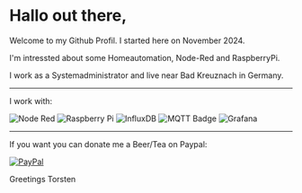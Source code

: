 Hallo out there,
================

Welcome to my Github Profil. I started here on November 2024.

I'm intressted about some Homeautomation, Node-Red and RaspberryPi.

I work as a Systemadministrator and live near Bad Kreuznach in Germany.

-----------------------------------------------------------

I work with:

![Node Red](https://img.shields.io/badge/Node--Red-8F0000?style=for-the-badge&logo=nodered&logoColor=white)  ![Raspberry Pi](https://img.shields.io/badge/Raspberry%20Pi-A22846?style=for-the-badge&logo=Raspberry%20Pi&logoColor=white)  ![InfluxDB](https://img.shields.io/badge/InfluxDB-22ADF6?style=for-the-badge&logo=InfluxDB&logoColor=white)  ![MQTT Badge](https://img.shields.io/badge/MQTT-606?logo=mqtt&logoColor=fff&style=for-the-badge) ![Grafana](https://img.shields.io/badge/grafana-%23F46800.svg?style=for-the-badge&logo=grafana&logoColor=white) 








-----------------------------------------------------------
If you want you can donate me a Beer/Tea on Paypal:

[![PayPal](https://img.shields.io/badge/PayPal-donate-blue?style=flat-square&logo=paypal)](https://paypal.me/steitzto)


Greetings Torsten










